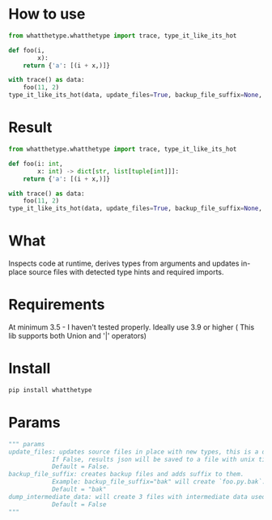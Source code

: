 # How to use
```python
from whatthetype.whatthetype import trace, type_it_like_its_hot

def foo(i,
        x):
    return {'a': [(i + x,)]}

with trace() as data:
    foo(11, 2)
type_it_like_its_hot(data, update_files=True, backup_file_suffix=None, dump_intermediate_data=False)
```

# Result
```python
from whatthetype.whatthetype import trace, type_it_like_its_hot

def foo(i: int,
        x: int) -> dict[str, list[tuple[int]]]:
    return {'a': [(i + x,)]}

with trace() as data:
    foo(11, 2)
type_it_like_its_hot(data, update_files=True, backup_file_suffix=None, dump_intermediate_data=False)
```

# What
Inspects code at runtime, derives types from arguments and updates in-place source files with detected type hints and required imports.

# Requirements
At minimum 3.5 - I haven't tested properly.
Ideally use 3.9 or higher ( This lib supports both Union and '|' operators)

# Install
```bash
pip install whatthetype
```

# Params
```python
""" params
update_files: updates source files in place with new types, this is a destructive action! 
            If False, results json will be saved to a file with unix timestamp. 
            Default = False.
backup_file_suffix: creates backup files and adds suffix to them.
            Example: backup_file_suffix="bak" will create `foo.py.bak`. 
            Default = "bak"
dump_intermediate_data: will create 3 files with intermediate data used to derive final results. 
            Default = False
"""
```

